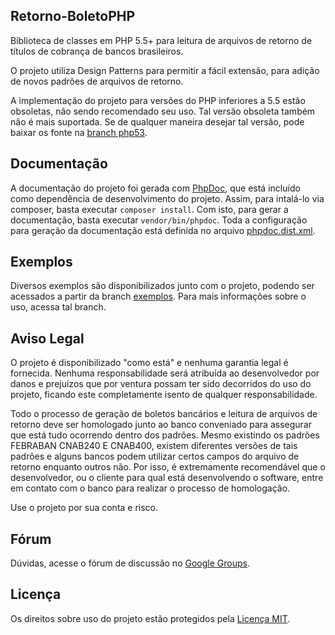 Retorno-BoletoPHP
-----------------
Biblioteca de classes em PHP 5.5+ para leitura de arquivos de retorno de títulos de cobrança de bancos brasileiros.

O projeto utiliza Design Patterns para permitir a fácil extensão, para adição de novos padrões de arquivos de retorno.

A implementação do projeto para versões do PHP inferiores a 5.5 estão obsoletas, não sendo recomendado seu uso. Tal versão obsoleta também não é mais suportada. Se de qualquer maneira desejar tal versão, pode baixar os fonte na [branch php53](https://github.com/manoelcampos/Retorno-BoletoPHP/tree/php53).

Documentação
------------
A documentação do projeto foi gerada com [PhpDoc](http://phpdoc.org), que está incluído como dependência de desenvolvimento do projeto. Assim, para intalá-lo via composer, basta executar
`composer install`. Com isto, para gerar a documentação, basta executar `vendor/bin/phpdoc`. Toda a configuração para geração da documentação está definida no arquivo [phpdoc.dist.xml](phpdoc.dist.xml).

Exemplos
--------
Diversos exemplos são disponibilizados junto com o projeto, podendo ser acessados a partir da branch [exemplos](/manoelcampos/Retorno-BoletoPHP/tree/exemplos). Para mais informações sobre o uso, acessa tal branch.

Aviso Legal
-----------
O projeto é disponibilizado "como está" e nenhuma garantia legal é fornecida. Nenhuma responsabilidade será atribuída ao desenvolvedor por danos e prejuízos que por ventura possam ter sido decorridos do uso do projeto, ficando este completamente isento
de qualquer responsabilidade.

Todo o processo de geração de boletos bancários e leitura de arquivos de retorno deve ser homologado junto ao banco conveniado para assegurar que está tudo ocorrendo dentro dos padrões. Mesmo existindo os padrões FEBRABAN CNAB240 E CNAB400, existem diferentes versões
de tais padrões e alguns bancos podem utilizar certos campos do arquivo de retorno enquanto outros não. Por isso, é extremamente recomendável que o desenvolvedor, ou o cliente para qual está desenvolvendo o software, entre em contato com o banco para realizar o processo de homologação. 

Use o projeto por sua conta e risco.

Fórum
-----
Dúvidas, acesse o fórum de discussão no [Google Groups](http://groups.google.com/group/retorno-boletophp).

Licença
-------
Os direitos sobre uso do projeto estão protegidos pela [Licença MIT](LICENSE).
